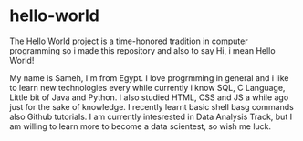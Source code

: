 # hello-world
The Hello World project is a time-honored tradition in computer programming so i made this repository and also to say Hi, i mean Hello World!

My name is Sameh, I'm from Egypt. I love progrmming in general and i like to learn new technologies every while currently i know SQL, C Language, Little bit of Java and Python. I also studied HTML, CSS and JS a while ago just for the sake of knowledge.
I recently learnt basic shell basg commands also Github tutorials.
 I am currently intesrested in Data Analysis Track, but I am willing to learn more to become a data scientest, so wish me luck. 
